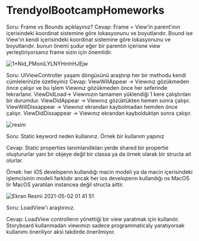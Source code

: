 # TrendyolBootcampHomeworks

Soru: Frame vs Bounds açıklayınız?
Cevap: Frame = View’in parent’ının içerisindeki koordinat sistemine göre lokasyonunu ve boyutlarıdır. Bound ise View'ın kendi içerisindeki koordinat sistemine göre lokasyonunu ve boyutlarıdır.
bunun önemi şudur eğer bir parentın içerisne view yerleştiriyorsanız frame sizin için önemlidir. 


![1*Nid_PMoniLYLNYHmhHJEjw](https://user-images.githubusercontent.com/33404285/116796231-93dd8b00-aae3-11eb-8ebf-7aded7235575.png)


Soru: UIViewController yaşam döngüsünü araştırıp her bir methodu kendi cümlelerinizle özetleyiniz 
Cevap: ViewWillAppear -> Viewınız gözükmeden önce çalışır ve bu işlem Viewınız gözükmeden önce her seferinde tekrarlanır.
ViewDidLoad-> Viewınızın tamamen yüklendiği 1 kere çalıştırılan bir durumdur.
ViewDidAppear -> Viewınız gözüktükten hemen sonra çalışır. 
ViewWillDissappear -> Viewınız ekrandan kaybolmadan hemden önce çalışır.
ViewDidDissappear -> Viewınız ekrandan kaybolduktan sonra çalışır.


![resim](https://user-images.githubusercontent.com/33404285/116796417-e9666780-aae4-11eb-93c1-105a73c47bef.png)

Soru: Static keyword neden kullanırız. Örnek bir kullanım yapınız

Cevap: Static properties tanımlandıkları yerde shared bir propertie oluştururlar yani bir objeye değil bir classa ya da örnek olarak bir structa ait olurlar.

Örnek: her iOS developerın kullandığı macin modeli ya da macin içerisindeki işlemcisinin modeli farklıdır ancak her ios developerın kullandığı os MacOS tir
MacOS yaratılan instancea değil structa aittir.

![Ekran Resmi 2021-05-02 01 41 51](https://user-images.githubusercontent.com/33404285/116796738-9f32b580-aae7-11eb-9a2a-0299818974dc.png)

Soru: LoadView'ı araştırınız.

Cevap: LoadView controllerın yönettiği bir view yaratmak için kullanılır. Storyboard kullanmadan viewımızı sadece programmaticaly yaratıyorsak kullanımı öneriliyor aksi takdirde önerilmiyor.
